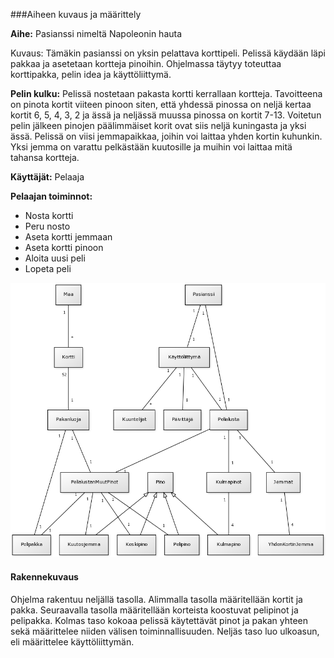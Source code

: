 ###Aiheen kuvaus ja määrittely

**Aihe:** Pasianssi nimeltä Napoleonin hauta

Kuvaus: Tämäkin pasianssi on yksin pelattava korttipeli. 
Pelissä käydään läpi pakkaa ja asetetaan kortteja pinoihin. 
Ohjelmassa täytyy toteuttaa korttipakka, pelin idea ja käyttöliittymä.

**Pelin kulku:** Pelissä nostetaan pakasta kortti kerrallaan kortteja.
Tavoitteena on pinota kortit viiteen pinoon siten, että yhdessä pinossa
on neljä kertaa kortit 6, 5, 4, 3, 2 ja ässä ja neljässä muussa pinossa
on kortit 7-13. Voitetun pelin jälkeen pinojen päälimmäiset korit ovat
siis neljä kuningasta ja yksi ässä. Pelissä on viisi jemmapaikkaa, joihin
voi laittaa yhden kortin kuhunkin. Yksi jemma on varattu pelkästään kuutosille
ja muihin voi laittaa mitä tahansa kortteja.

**Käyttäjät:** Pelaaja

**Pelaajan toiminnot:**

- Nosta kortti
- Peru nosto
- Aseta kortti jemmaan
- Aseta kortti pinoon
- Aloita uusi peli
- Lopeta peli

![luokkakaavio](luokkakaavio.png)


#### Rakennekuvaus

Ohjelma rakentuu neljällä tasolla. Alimmalla tasolla määritellään kortit ja
pakka. Seuraavalla tasolla määritellään korteista koostuvat pelipinot ja
pelipakka. Kolmas taso kokoaa pelissä käytettävät pinot ja pakan yhteen
sekä määrittelee niiden välisen toiminnallisuuden. Neljäs taso luo ulkoasun,
eli määrittelee käyttöliittymän.
